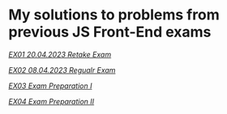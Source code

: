 # My solutions to problems from previous JS Front-End exams

*[EX01 20.04.2023 Retake Exam](EX01)*

*[EX02 08.04.2023 Regualr Exam](EX02)*

*[EX03 Exam Preparation I](EX03)*

*[EX04 Exam Preparation II](EX04)*